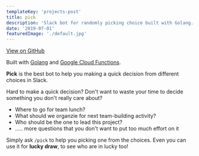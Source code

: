 ```yaml
---
templateKey: 'projects-post'
title: pick
description: 'Slack bot for randomly picking choice built with Golang.'
date: '2019-07-01'
featuredImage: './default.jpg'
---
```


[View on GitHub](https://github.com/andrewmmc/pick)

Built with [Golang](https://golang.org) and [Google Cloud Functions](https://cloud.google.com/blog/products/application-development/cloud-functions-go-1-11-is-now-a-supported-language).

**Pick** is the best bot to help you making a quick decision from different choices in Slack.

Hard to make a quick decision? Don't want to waste your time to decide something you don't really care about?

- Where to go for team lunch?
- What should we organzie for next team-building activity?
- Who should be the one to lead this project?
- ..... more questions that you don't want to put too much effort on it

Simply ask `/pick` to help you picking one from the choices. Even you can use it for **lucky draw**, to see who are in lucky too!
